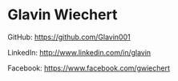 # Glavin Wiechert

GitHub: https://github.com/Glavin001

LinkedIn: http://www.linkedin.com/in/glavin

Facebook: https://www.facebook.com/gwiechert


